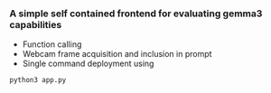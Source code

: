 ### A simple self contained frontend for evaluating gemma3 capabilities

- Function calling
- Webcam frame acquisition and inclusion in prompt
- Single command deployment using
```bash
python3 app.py
```
